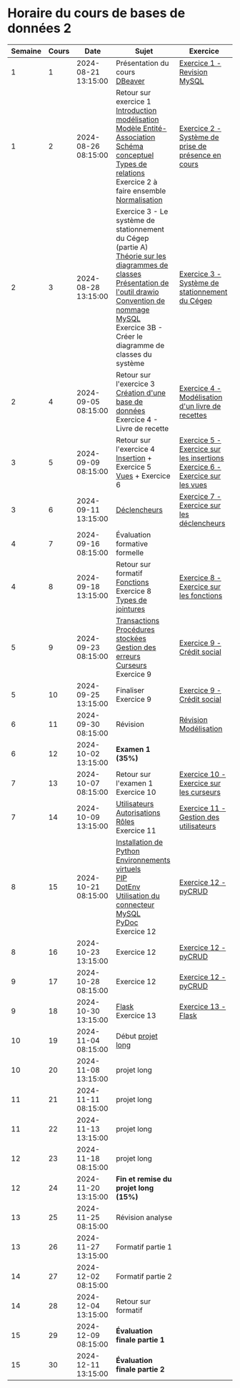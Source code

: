 # Horaire du cours de bases de données 2
Semaine|Cours|Date|Sujet|Exercice
--|--|--|--|--
1|1|2024-08-21 13:15:00|Présentation du cours<br/> [DBeaver](outils/dbeaver.md)|[Exercice 1 - Revision MySQL](exercices/ex01_enonce.md)
1|2|2024-08-26 08:15:00|Retour sur exercice 1<br/>[Introduction modélisation](modelisation/definition_modelisation.md)<br/>[Modèle Entité-Association](modelisation/modele_entites_relations.md)<br/>[Schéma conceptuel](modelisation/schema_conceptuel.md)<br/>[Types de relations](modelisation/types_relations.md)<br/>Exercice 2 à faire ensemble<br/>[Normalisation](modelisation/normalisation.md)|[Exercice 2 - Système de prise de présence en cours](exercices/ex02_enonce.md)
2|3|2024-08-28 13:15:00|Exercice 3 - Le système de stationnement du Cégep (partie A)<br/>[Théorie sur les diagrammes de classes](modelisation/classes.md)<br/>[Présentation de l'outil drawio](outils/drawio.md)<br/>[Convention de nommage MySQL](mysql/convention.md)<br/>Exercice 3B - Créer le diagramme de classes du système<br/>|[Exercice 3 - Système de stationnement du Cégep](exercices/ex03_enonce.md)
2|4|2024-09-05 08:15:00|Retour sur l'exercice 3<br/>[Création d'une base de données](mysql/creation_table.md)<br/>Exercice 4 - Livre de recette|[Exercice 4 - Modélisation d'un livre de recettes](exercices/ex04_enonce.md)
3|5|2024-09-09 08:15:00|Retour sur l'exercice 4<br/>[Insertion](mysql/insertion.md) + Exercice 5<br/>[Vues](mysql/vues.md) + Exercice 6|[Exercice 5 - Exercice sur les insertions](exercices/ex05_enonce.md)<br/>[Exercice 6 - Exercice sur les vues](exercices/ex06_enonce.md)
3|6|2024-09-11 13:15:00|[Déclencheurs](mysql/declencheurs.md)|[Exercice 7 - Exercice sur les déclencheurs](exercices/ex07_enonce.md)
4|7|2024-09-16 08:15:00|Évaluation formative formelle|
4|8|2024-09-18 13:15:00|Retour sur formatif <br/> [Fonctions](mysql/fonctions.md)<br/>Exercice 8<br/>[Types de jointures](mysql/types_jointures.md)|[Exercice 8 - Exercice sur les fonctions](exercices/ex08_enonce.md)
5|9|2024-09-23 08:15:00|[Transactions](mysql/transactions.md)<br/>[Procédures stockées](mysql/procedures.md)<br/>[Gestion des erreurs](mysql/gestion_erreurs.md)<br/>[Curseurs](mysql/curseurs.md)<br/>Exercice 9|[Exercice 9 - Crédit social](exercices/ex09_enonce.md)
5|10|2024-09-25 13:15:00|Finaliser Exercice 9|[Exercice 9 - Crédit social](exercices/ex09_enonce.md)
6|11|2024-09-30 08:15:00|Révision|[Révision Modélisation](evaluations/revision_modelisation.md)
6|12|2024-10-02 13:15:00|__Examen 1 (35%)__|
7|13|2024-10-07 08:15:00|Retour sur l'examen 1<br/>Exercice 10|[Exercice 10 - Exercice sur les curseurs](exercices/ex10_enonce.md)
7|14|2024-10-09 13:15:00|[Utilisateurs](mysql/utilisateurs.md)<br/>[Autorisations](mysql/autorisations.md)<br/>[Rôles](mysql/roles.md)<br/>Exercice 11|[Exercice 11 - Gestion des utilisateurs](exercices/ex11_enonce.md)
8|15|2024-10-21 08:15:00|[Installation de Python](python/installation.md)<br/>[Environnements virtuels](python/venv.md)<br/>[PIP](python/pip.md)<br/>[DotEnv](python/dotenv.md)<br/>[Utilisation du connecteur MySQL](python/mysql_connector.md)<br/>[PyDoc](python/documentation.md)<br/>Exercice 12|[Exercice 12 - pyCRUD](exercices/ex12_enonce.md)
8|16|2024-10-23 13:15:00|Exercice 12|[Exercice 12 - pyCRUD](exercices/ex12_enonce.md)
9|17|2024-10-28 08:15:00|Exercice 12|[Exercice 12 - pyCRUD](exercices/ex12_enonce.md)
9|18|2024-10-30 13:15:00|[Flask](python/flask.md)<br/>Exercice 13|[Exercice 13 - Flask](exercices/ex13_enonce.md)
10|19|2024-11-04 08:15:00|Début [projet long](evaluations/projet_long.md)|
10|20|2024-11-08 13:15:00|projet long|
11|21|2024-11-11 08:15:00|projet long|
11|22|2024-11-13 13:15:00|projet long|
12|23|2024-11-18 08:15:00|projet long|
12|24|2024-11-20 13:15:00|__Fin et remise du projet long (15%)__|
13|25|2024-11-25 08:15:00|Révision analyse|
13|26|2024-11-27 13:15:00|Formatif partie 1|
14|27|2024-12-02 08:15:00|Formatif partie 2|
14|28|2024-12-04 13:15:00|Retour sur formatif|
15|29|2024-12-09 08:15:00|__Évaluation finale partie 1__|
15|30|2024-12-11 13:15:00|__Évaluation finale partie 2__|
